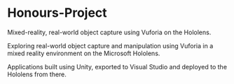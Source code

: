 # Honours-Project
Mixed-reality, real-world object capture using Vuforia on the Hololens.


Exploring real-world object capture and manipulation using Vuforia in
a mixed reality environment on the Microsoft Hololens.

Applications built using Unity, exported to Visual Studio and deployed
to the Hololens from there.